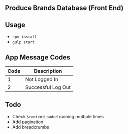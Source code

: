 ## Produce Brands Database (Front End)


## Usage

- `npm install`
- `gulp start`

## App Message Codes

| Code   | Description |
| ------ | ----------- |
| 1      | Not Logged In |
| 2      | Successful Log Out |


## Todo

- Check `$contentLoaded` running multiple times
- Add pagination
- Add breadcrumbs